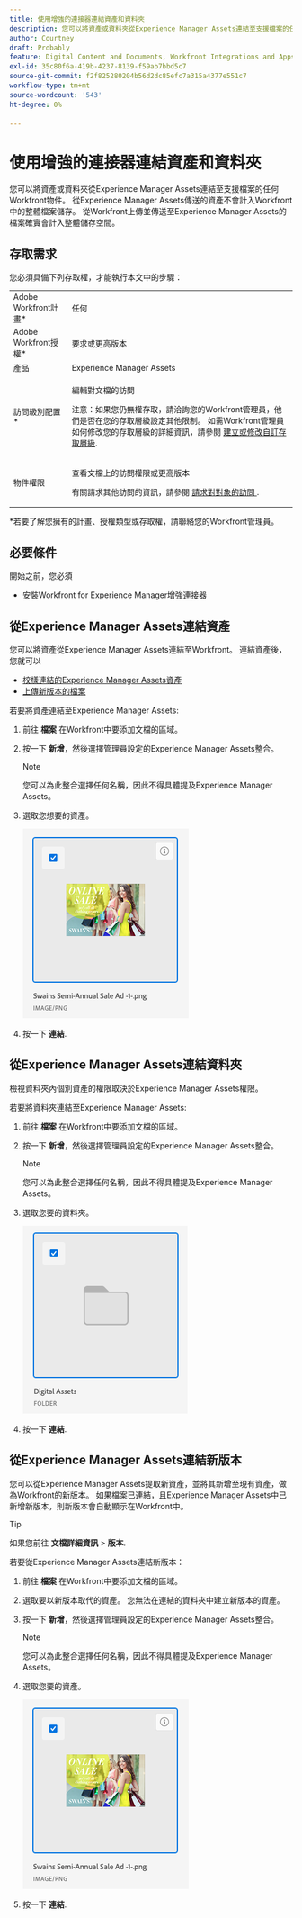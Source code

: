 ```yaml
---
title: 使用增強的連接器連結資產和資料夾
description: 您可以將資產或資料夾從Experience Manager Assets連結至支援檔案的任何Workfront物件。
author: Courtney
draft: Probably
feature: Digital Content and Documents, Workfront Integrations and Apps
exl-id: 35c80f6a-419b-4237-8139-f59ab7bbd5c7
source-git-commit: f2f825280204b56d2dc85efc7a315a4377e551c7
workflow-type: tm+mt
source-wordcount: '543'
ht-degree: 0%

---
```


# 使用增強的連接器連結資產和資料夾

您可以將資產或資料夾從Experience Manager Assets連結至支援檔案的任何Workfront物件。 從Experience Manager Assets傳送的資產不會計入Workfront中的整體檔案儲存。 從Workfront上傳並傳送至Experience Manager Assets的檔案確實會計入整體儲存空間。

## 存取需求

您必須具備下列存取權，才能執行本文中的步驟：

<table style="table-layout:auto"> 
 <col> 
 <col> 
 <tbody> 
  <tr> 
   <td role="rowheader">Adobe Workfront計畫*</td> 
   <td> <p>任何</p> </td> 
  </tr> 
  <tr> 
   <td role="rowheader">Adobe Workfront授權*</td> 
   <td> <p>要求或更高版本</p> </td> 
  </tr> 
  <tr> 
   <td role="rowheader">產品</td> 
   <td>Experience Manager Assets </td> 
  </tr> 
  <tr> 
   <td role="rowheader">訪問級別配置*</td> 
   <td> <p>編輯對文檔的訪問</p> <p>注意：如果您仍無權存取，請洽詢您的Workfront管理員，他們是否在您的存取層級設定其他限制。 如需Workfront管理員如何修改您的存取層級的詳細資訊，請參閱 <a href="../../../administration-and-setup/add-users/configure-and-grant-access/create-modify-access-levels.md" class="MCXref xref">建立或修改自訂存取層級</a>.</p> </td> 
  </tr> 
  <tr> 
   <td role="rowheader">物件權限</td> 
   <td> <p>查看文檔上的訪問權限或更高版本</p> <p>有關請求其他訪問的資訊，請參閱 <a href="../../../workfront-basics/grant-and-request-access-to-objects/request-access.md" class="MCXref xref">請求對對象的訪問 </a>.</p> </td> 
  </tr> 
 </tbody> 
</table>

&#42;若要了解您擁有的計畫、授權類型或存取權，請聯絡您的Workfront管理員。

## 必要條件

開始之前，您必須

* 安裝Workfront for Experience Manager增強連接器

## 從Experience Manager Assets連結資產

您可以將資產從Experience Manager Assets連結至Workfront。 連結資產後，您就可以

* [校樣連結的Experience Manager Assets資產](../../../documents/workfront-and-experience-manager-integrations/workfront-for-experience-manager-enhanced-connector/enhanced-connector-proof-asset.md)
* [上傳新版本的檔案](../../../documents/managing-documents/upload-new-document-version.md)

若要將資產連結至Experience Manager Assets:

1. 前往 **檔案** 在Workfront中要添加文檔的區域。
1. 按一下 **新增**，然後選擇管理員設定的Experience Manager Assets整合。

   >[!NOTE]
   >
   >您可以為此整合選擇任何名稱，因此不得具體提及Experience Manager Assets。

1. 選取您想要的資產。

   ![](assets/select-an-asset.png)

1. 按一下 **連結**.

## 從Experience Manager Assets連結資料夾

檢視資料夾內個別資產的權限取決於Experience Manager Assets權限。

若要將資料夾連結至Experience Manager Assets:

1. 前往 **檔案** 在Workfront中要添加文檔的區域。
1. 按一下 **新增**，然後選擇管理員設定的Experience Manager Assets整合。

   >[!NOTE]
   >
   >您可以為此整合選擇任何名稱，因此不得具體提及Experience Manager Assets。

1. 選取您要的資料夾。

   ![](assets/select-a-folder.png)

1. 按一下 **連結**.

## 從Experience Manager Assets連結新版本

您可以從Experience Manager Assets提取新資產，並將其新增至現有資產，做為Workfront的新版本。 如果檔案已連結，且Experience Manager Assets中已新增新版本，則新版本會自動顯示在Workfront中。

>[!TIP]
>
>如果您前往 **文檔詳細資訊** > **版本**.

若要從Experience Manager Assets連結新版本：

1. 前往 **檔案** 在Workfront中要添加文檔的區域。
1. 選取要以新版本取代的資產。 您無法在連結的資料夾中建立新版本的資產。
1. 按一下 **新增**，然後選擇管理員設定的Experience Manager Assets整合。

   >[!NOTE]
   >
   >您可以為此整合選擇任何名稱，因此不得具體提及Experience Manager Assets。

1. 選取您要的資產。

   ![](assets/select-an-asset.png)

1. 按一下 **連結**.
